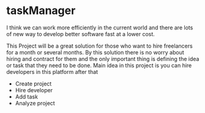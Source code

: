 # taskManager
I think we can work more efficiently in the current world and there are lots of new way to develop better software fast at a lower cost.

This Project will be a great solution for those who want to hire freelancers for a month or several months. By this solution there is no worry about hiring and contract for them and the only important thing is defining the idea or task that they need to be done.
Main  idea in this project is you can hire developers in this platform after that


- Create project
- Hire developer 
- Add task 
- Analyze project
